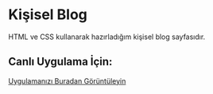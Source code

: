 # Kişisel Blog

HTML ve CSS kullanarak hazırladığım kişisel blog sayfasıdır.

## Canlı Uygulama İçin:

[Uygulamanızı Buradan Görüntüleyin](https://mehtap-korkmaz-personal-blog.vercel.app/)
